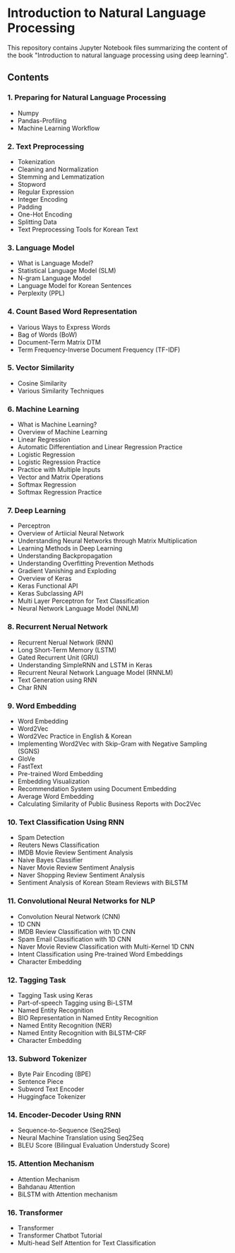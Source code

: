 # Introduction to Natural Language Processing
This repository contains Jupyter Notebook files summarizing the content of the book "Introduction to natural language processing using deep learning".

## Contents
### 1. Preparing for Natural Language Processing
  - Numpy
  - Pandas-Profiling
  - Machine Learning Workflow
### 2. Text Preprocessing
  - Tokenization
  - Cleaning and Normalization
  - Stemming and Lemmatization
  - Stopword
  - Regular Expression
  - Integer Encoding
  - Padding
  - One-Hot Encoding
  - Splitting Data
  - Text Preprocessing Tools for Korean Text
### 3. Language Model
  - What is Language Model?
  - Statistical Language Model (SLM)
  - N-gram Language Model
  - Language Model for Korean Sentences
  - Perplexity (PPL)
### 4. Count Based Word Representation
  - Various Ways to Express Words
  - Bag of Words (BoW)
  - Document-Term Matrix DTM
  - Term Frequency-Inverse Document Frequency (TF-IDF)
### 5. Vector Similarity
  - Cosine Similarity
  - Various Similarity Techniques
### 6. Machine Learning
  - What is Machine Learning?
  - Overview of Machine Learning
  - Linear Regression
  - Automatic Differentiation and Linear Regression Practice
  - Logistic Regression
  - Logistic Regression Practice
  - Practice with Multiple Inputs
  - Vector and Matrix Operations
  - Softmax Regression
  - Softmax Regression Practice
### 7. Deep Learning
  - Perceptron
  - Overview of Artiicial Neural Network
  - Understanding Neural Networks through Matrix Multiplication
  - Learning Methods in Deep Learning
  - Understanding Backpropagation
  - Understanding Overfitting Prevention Methods
  - Gradient Vanishing and Exploding
  - Overview of Keras
  - Keras Functional API
  - Keras Subclassing API
  - Multi Layer Perceptron for Text Classification
  - Neural Network Language Model (NNLM)
### 8. Recurrent Nerual Network
  - Recurrent Nerual Network (RNN)
  - Long Short-Term Memory (LSTM)
  - Gated Recurrent Unit (GRU)
  - Understanding SimpleRNN and LSTM in Keras
  - Recurrent Neural Network Language Model (RNNLM)
  - Text Generation using RNN
  - Char RNN
### 9. Word Embedding
  - Word Embedding
  - Word2Vec
  - Word2Vec Practice in English & Korean
  - Implementing Word2Vec with Skip-Gram with Negative Sampling (SGNS)
  - GloVe
  - FastText
  - Pre-trained Word Embedding
  - Embedding Visualization
  - Recommendation System using Document Embedding
  - Average Word Embedding
  - Calculating Similarity of Public Business Reports with Doc2Vec
### 10. Text Classification Using RNN
  - Spam Detection
  - Reuters News Classification
  - IMDB Movie Review Sentiment Analysis
  - Naive Bayes Classifier
  - Naver Movie Review Sentiment Analysis
  - Naver Shopping Review Sentiment Analysis
  - Sentiment Analysis of Korean Steam Reviews with BiLSTM
### 11. Convolutional Neural Networks for NLP
  - Convolution Neural Network (CNN)
  - 1D CNN
  - IMDB Review Classification with 1D CNN
  - Spam Email Classification with 1D CNN
  - Naver Movie Review Classification with Multi-Kernel 1D CNN
  - Intent Classification using Pre-trained Word Embeddings
  - Character Embedding
### 12. Tagging Task
  - Tagging Task using Keras
  - Part-of-speech Tagging using Bi-LSTM
  - Named Entity Recognition
  - BIO Representation in Named Entity Recognition
  - Named Entity Recognition (NER)
  - Named Entity Recognition with BiLSTM-CRF
  - Character Embedding
### 13. Subword Tokenizer
  - Byte Pair Encoding (BPE)
  - Sentence Piece
  - Subword Text Encoder
  - Huggingface Tokenizer
### 14. Encoder-Decoder Using RNN
  - Sequence-to-Sequence (Seq2Seq)
  - Neural Machine Translation using Seq2Seq
  - BLEU Score (Bilingual Evaluation Understudy Score)
### 15. Attention Mechanism
  - Attention Mechanism
  - Bahdanau Attention
  - BiLSTM with Attention mechanism
### 16. Transformer
  - Transformer
  - Transformer Chatbot Tutorial
  - Multi-head Self Attention for Text Classification
